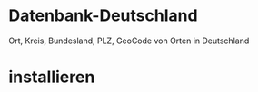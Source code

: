 Datenbank-Deutschland
=====================

Ort, Kreis, Bundesland, PLZ, GeoCode von Orten in Deutschland



installieren
=====================

